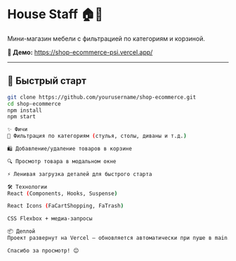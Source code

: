 # House Staff 🏠🛒

Мини-магазин мебели с фильтрацией по категориям и корзиной.  

**🔗 Демо:** https://shop-ecommerce-psi.vercel.app/  

---

## 🚀 Быстрый старт

```bash
git clone https://github.com/yourusername/shop-ecommerce.git
cd shop-ecommerce
npm install
npm start

✨ Фичи
📂 Фильтрация по категориям (стулья, столы, диваны и т.д.)

🛍️ Добавление/удаление товаров в корзине

🔍 Просмотр товара в модальном окне

⚡️ Ленивая загрузка деталей для быстрого старта

🛠 Технологии
React (Components, Hooks, Suspense)

React Icons (FaCartShopping, FaTrash)

CSS Flexbox + медиа-запросы

📦 Деплой
Проект развернут на Vercel — обновляется автоматически при пуше в main.

Спасибо за просмотр! 😊